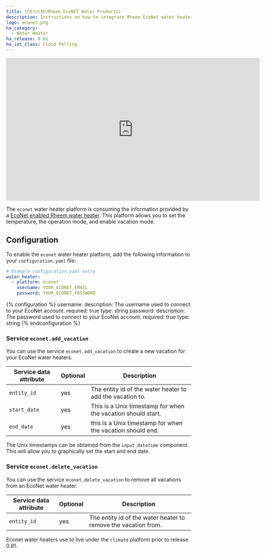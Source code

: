 ```yaml
---
title: 난방시스템(Rheem EcoNET Water Products)
description: Instructions on how to integrate Rheem EcoNet water heaters into Home Assistant.
logo: econet.png
ha_category:
  - Water Heater
ha_release: 0.61
ha_iot_class: Cloud Polling
---
```


<iframe width="690" height="388" src="https://www.youtube.com/embed/nsheEempoe4" frameborder="0" allow="accelerometer; autoplay; encrypted-media; gyroscope; picture-in-picture" allowfullscreen></iframe>

The `econet` water heater platform is consuming the information provided by a [EcoNet enabled Rheem water heater](https://www.rheem.com/EcoNet/Home). This platform allows you to set the temperature, the operation mode, and enable vacation mode.

## Configuration

To enable the `econet` water heater platform, add the following information to your `configuration.yaml` file:

```yaml
# Example configuration.yaml entry
water_heater:
  - platform: econet
    username: YOUR_ECONET_EMAIL
    password: YOUR_ECONET_PASSWORD
```

{% configuration %}
username:
  description: The username used to connect to your EcoNet account.
  required: true
  type: string
password:
  description: The password used to connect to your EcoNet account.
  required: true
  type: string
{% endconfiguration %}

### Service `econet.add_vacation`

You can use the service `econet.add_vacation` to create a new vacation for your EcoNet water heaters.

| Service data attribute | Optional | Description |
| ---------------------- | -------- | ----------- |
| `entity_id` | yes | The entity id of the water heater to add the vacation to.
| `start_date` | yes | This is a Unix timestamp for when the vacation should start.
| `end_date` | yes | this is a Unix timestamp for when the vacation should end.

<div class='note'>

The Unix timestamps can be obtained from the `input_datetime` component. This will allow you to graphically set the start and end date.

</div>

### Service `econet.delete_vacation`

You can use the service `econet.delete_vacation` to remove all vacations from an EcoNet water heater.

| Service data attribute | Optional | Description |
| ---------------------- | -------- | ----------- |
| `entity_id` | yes | The entity id of the water heater to remove the vacation from.

<div class='note'>

Econet water heaters use to live under the `climate` platform prior to release 0.81.

</div>
